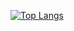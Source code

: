 [![Top Langs](https://github-readme-stats.vercel.app/api/top-langs/?username=giann1s&theme=tokyonight)](https://github.com/anuraghazra/github-readme-stats)

<!--
**giann1s/giann1s** is a ✨ _special_ ✨ repository because its `README.md` (this file) appears on your GitHub profile.

Here are some ideas to get you started:

- 🔭 I’m currently working on ...
- 🌱 I’m currently learning ...
- 👯 I’m looking to collaborate on ...
- 🤔 I’m looking for help with ...
- 💬 Ask me about ...
- 📫 How to reach me: ...
- 😄 Pronouns: ...
- ⚡ Fun fact: ...
-->
